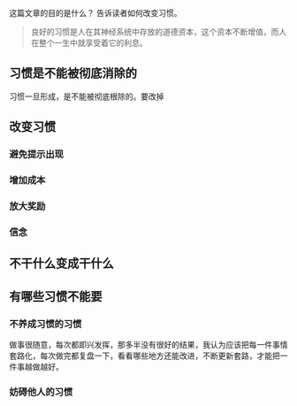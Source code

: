 这篇文章的目的是什么？
告诉读者如何改变习惯。
>良好的习惯是人在其神经系统中存放的道德资本，这个资本不断增值，而人在整个一生中就享受着它的利息。

## 习惯是不能被彻底消除的
习惯一旦形成，是不能被彻底根除的。要改掉
## 改变习惯
### 避免提示出现
### 增加成本
### 放大奖励
### 信念

## 不干什么变成干什么
## 有哪些习惯不能要

### 不养成习惯的习惯
做事很随意，每次都即兴发挥，那多半没有很好的结果，我认为应该把每一件事情套路化，每次做完都复盘一下，看看哪些地方还能改进，不断更新套路，才能把一件事越做越好。
### 妨碍他人的习惯